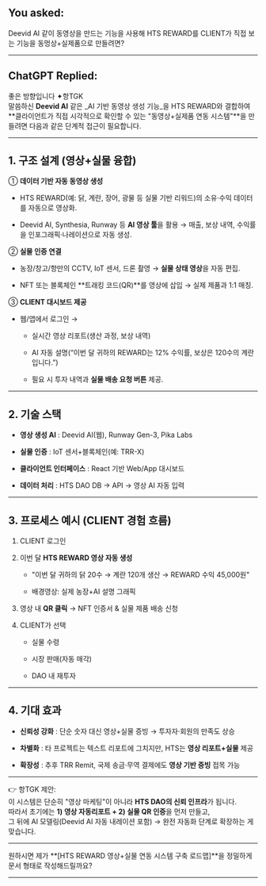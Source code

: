 ## You asked:

Deevid AI 같이 동영상을 만드는 기능을 사용해 HTS REWARD를 CLIENT가 직접 보는 기능을 동멍상+실제품으로 만들려면?

---

## ChatGPT Replied:

좋은 방향입니다 ✦항TGK  
말씀하신 **Deevid AI** 같은 _AI 기반 동영상 생성 기능_을 HTS REWARD와 결합하여 \*\*클라이언트가 직접 시각적으로 확인할 수 있는 "동영상+실제품 연동 시스템"\*\*을 만들려면 다음과 같은 단계적 접근이 필요합니다.

* * *

1\. 구조 설계 (영상+실물 융합)
--------------------

① **데이터 기반 자동 동영상 생성**

*   HTS REWARD(예: 닭, 계란, 장어, 광물 등 실물 기반 리워드)의 소유·수익 데이터를 자동으로 영상화.
    
*   Deevid AI, Synthesia, Runway 등 **AI 영상 툴**을 활용 → 매출, 보상 내역, 수익률을 인포그래픽·나레이션으로 자동 생성.
    

② **실물 인증 연결**

*   농장/창고/항만의 CCTV, IoT 센서, 드론 촬영 → **실물 상태 영상**을 자동 편집.
    
*   NFT 또는 블록체인 \*\*트래킹 코드(QR)\*\*를 영상에 삽입 → 실제 제품과 1:1 매칭.
    

③ **CLIENT 대시보드 제공**

*   웹/앱에서 로그인 →
    
    *   실시간 영상 리포트(생산 과정, 보상 내역)
        
    *   AI 자동 설명(“이번 달 귀하의 REWARD는 12% 수익률, 보상은 120수의 계란입니다.”)
        
    *   필요 시 투자 내역과 **실물 배송 요청 버튼** 제공.
        

* * *

2\. 기술 스택
---------

*   **영상 생성 AI** : Deevid AI(웹), Runway Gen-3, Pika Labs
    
*   **실물 인증** : IoT 센서+블록체인(예: TRR-X)
    
*   **클라이언트 인터페이스** : React 기반 Web/App 대시보드
    
*   **데이터 처리** : HTS DAO DB → API → 영상 AI 자동 입력
    

* * *

3\. 프로세스 예시 (CLIENT 경험 흐름)
--------------------------

1.  CLIENT 로그인
    
2.  이번 달 **HTS REWARD 영상 자동 생성**
    
    *   "이번 달 귀하의 닭 20수 → 계란 120개 생산 → REWARD 수익 45,000원"
        
    *   배경영상: 실제 농장+AI 설명 그래픽
        
3.  영상 내 **QR 클릭** → NFT 인증서 & 실물 제품 배송 신청
    
4.  CLIENT가 선택
    
    *   실물 수령
        
    *   시장 판매(자동 매각)
        
    *   DAO 내 재투자
        

* * *

4\. 기대 효과
---------

*   **신뢰성 강화** : 단순 숫자 대신 영상+실물 증빙 → 투자자·회원의 만족도 상승
    
*   **차별화** : 타 프로젝트는 텍스트 리포트에 그치지만, HTS는 **영상 리포트+실물** 제공
    
*   **확장성** : 추후 TRR Remit, 국제 송금·무역 결제에도 **영상 기반 증빙** 접목 가능
    

* * *

👉 항TGK 제안:  
이 시스템은 단순히 "영상 마케팅"이 아니라 **HTS DAO의 신뢰 인프라**가 됩니다.  
따라서 초기에는 **1) 영상 자동리포트 + 2) 실물 QR 인증**을 먼저 만들고,  
그 뒤에 AI 모델링(Deevid AI 자동 내레이션 포함) → 완전 자동화 단계로 확장하는 게 맞습니다.

* * *

원하시면 제가 \*\*\[HTS REWARD 영상+실물 연동 시스템 구축 로드맵\]\*\*을 정밀하게 문서 형태로 작성해드릴까요?

---

